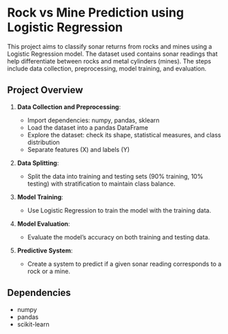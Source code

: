 # Rock vs Mine Prediction using Logistic Regression

This project aims to classify sonar returns from rocks and mines using a Logistic Regression model. The dataset used contains sonar readings that help differentiate between rocks and metal cylinders (mines). The steps include data collection, preprocessing, model training, and evaluation.

## Project Overview

1. **Data Collection and Preprocessing**:
    - Import dependencies: numpy, pandas, sklearn
    - Load the dataset into a pandas DataFrame
    - Explore the dataset: check its shape, statistical measures, and class distribution
    - Separate features (X) and labels (Y)

2. **Data Splitting**:
    - Split the data into training and testing sets (90% training, 10% testing) with stratification to maintain class balance.

3. **Model Training**:
    - Use Logistic Regression to train the model with the training data.

4. **Model Evaluation**:
    - Evaluate the model’s accuracy on both training and testing data.

5. **Predictive System**:
    - Create a system to predict if a given sonar reading corresponds to a rock or a mine.

## Dependencies

- numpy
- pandas
- scikit-learn

